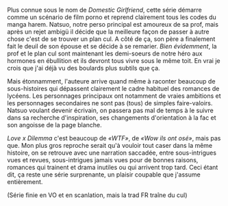 Plus connue sous le nom de *Domestic Girlfriend*, cette série  démarre comme un scénario de film porno et reprend clairement tous les codes du manga harem. Natsuo, notre perso principal est amoureux de sa prof, mais après un rejet ambigü il décide que la meilleure façon de passer à autre chose c'est de se trouver un plan cul. A côté de ça, son père a finalement fait le deuil de son épouse et se décide à se remarier. *Bien évidemment*, la prof et le plan cul sont maintenant les demi-soeurs de notre héro aux hormones en ébullition et ils devront tous vivre sous le même toit. En vrai je crois que j'ai déjà vu des boulards plus subtils que ça.

Mais étonnamment, l'auteure arrive quand même à raconter beaucoup de sous-histoires qui dépassent clairement le cadre habituel des romances de lycéens. Les personnages principaux ont notamment de vraies ambitions et les personnages secondaires ne sont pas (tous) de simples faire-valoirs. Natsuo voulant devenir écrivain, on passera pas mal de temps à le suivre dans sa recherche d'inspiration, ses changements d'orientation à la fac et son angoisse de la page blanche.

*Love x Dilemma* c'est beaucoup de *&laquo;WTF&raquo;*, de *&laquo;Wow ils ont osé&raquo;*, mais pas que. Mon plus gros reproche serait qu'à vouloir tout caser dans la même histoire, on se retrouve avec une narration saccadée, entre sous-intrigues vues et revues, sous-intrigues jamais vues pour de bonnes raisons, romances qui trainent et drama inutiles ou qui arrivent trop tard. Ceci étant dit, ça reste une série surprenante, un plaisir coupable que j'assume entièrement.

(Série finie en VO et en scanlation, mais la trad FR traîne du cul)
